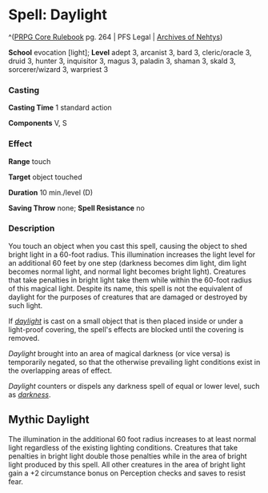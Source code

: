 # Spell: Daylight

^([PRPG Core Rulebook][ss-daylight] pg. 264 | PFS Legal | [Archives of Nehtys][sn-daylight])

**School** evocation [light]; **Level** adept 3, arcanist 3, bard 3, cleric/oracle 3, druid 3, hunter 3, inquisitor 3, magus 3, paladin 3, shaman 3, skald 3, sorcerer/wizard 3, warpriest 3

### Casting

**Casting Time** 1 standard action  

**Components** V, S

### Effect

**Range** touch  

**Target** object touched  

**Duration** 10 min./level (D)  

**Saving Throw** none; **Spell Resistance** no

### Description

You touch an object when you cast this spell, causing the object to shed bright light in a 60-foot radius. This illumination increases the light level for an additional 60 feet by one step (darkness becomes dim light, dim light becomes normal light, and normal light becomes bright light). Creatures that take penalties in bright light take them while within the 60-foot radius of this magical light. Despite its name, this spell is not the equivalent of daylight for the purposes of creatures that are damaged or destroyed by such light.  

If _[daylight]_ is cast on a small object that is then placed inside or under a light-proof covering, the spell's effects are blocked until the covering is removed.  

_Daylight_ brought into an area of magical darkness (or vice versa) is temporarily negated, so that the otherwise prevailing light conditions exist in the overlapping areas of effect.  

_Daylight_ counters or dispels any darkness spell of equal or lower level, such as _[darkness]_.

## Mythic Daylight

The illumination in the additional 60 foot radius increases to at least normal light regardless of the existing lighting conditions. Creatures that take penalties in bright light double those penalties while in the area of bright light produced by this spell. All other creatures in the area of bright light gain a +2 circumstance bonus on Perception checks and saves to resist fear.

[ss-daylight]: http://paizo.com/pathfinderRPG/v57
[sn-daylight]: http://www.archivesofnethys.com/SpellDisplay.aspx?ItemName=Daylight
[daylight]: http://www.archivesofnethys.com/SpellDisplay.aspx?ItemName=daylight
[darkness]: http://www.archivesofnethys.com/SpellDisplay.aspx?ItemName=darkness